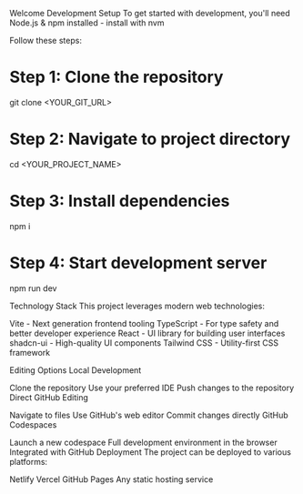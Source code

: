 Welcome
Development Setup
To get started with development, you'll need Node.js & npm installed - install with nvm

Follow these steps:

# Step 1: Clone the repository
git clone <YOUR_GIT_URL>

# Step 2: Navigate to project directory
cd <YOUR_PROJECT_NAME>

# Step 3: Install dependencies
npm i

# Step 4: Start development server
npm run dev

Technology Stack
This project leverages modern web technologies:

Vite - Next generation frontend tooling
TypeScript - For type safety and better developer experience
React - UI library for building user interfaces
shadcn-ui - High-quality UI components
Tailwind CSS - Utility-first CSS framework

Editing Options
Local Development

Clone the repository
Use your preferred IDE
Push changes to the repository
Direct GitHub Editing

Navigate to files
Use GitHub's web editor
Commit changes directly
GitHub Codespaces

Launch a new codespace
Full development environment in the browser
Integrated with GitHub
Deployment
The project can be deployed to various platforms:

Netlify
Vercel
GitHub Pages
Any static hosting service
